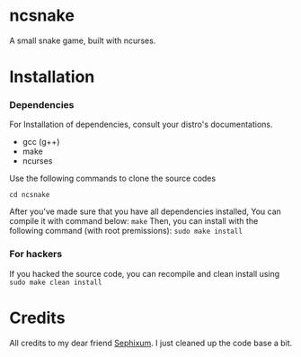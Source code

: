 # ncsnake
A small snake game, built with ncurses.

# Installation
### Dependencies
For Installation of dependencies, consult your distro's documentations.
- gcc (g++)
- make
- ncurses

Use the following commands to clone the source codes
```git clone https://github.com/nimaaskarian/ncsnake
cd ncsnake
```
After you've made sure that you have all dependencies installed, You can compile it with command below:
```make```
Then, you can install with the following command (with root premissions):
```sudo make install```
### For hackers
If you hacked the source code, you can recompile and clean install using 
```sudo make clean install```


# Credits
All credits to my dear friend [Sephixum](https://gituhub.com/Sephixum). 
I just cleaned up the code base a bit.
